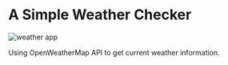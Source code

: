 # A Simple Weather Checker

![weather app](https://user-images.githubusercontent.com/56504519/93225128-d6e52b00-f7ac-11ea-9862-5e02af1c6efb.jpg)

Using OpenWeatherMap API to get current weather information.
